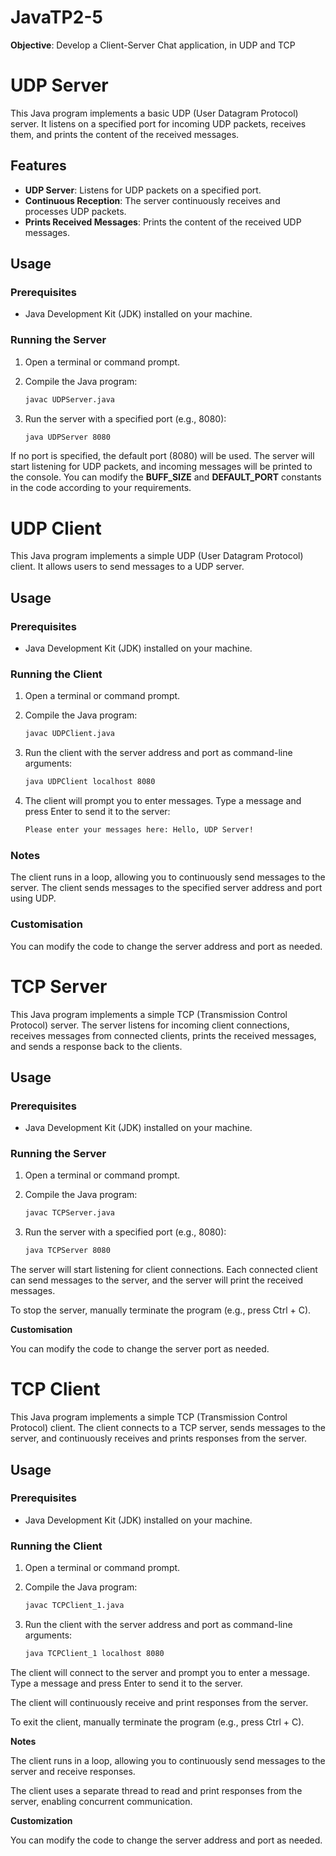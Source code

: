 # JavaTP2-5
**Objective**: Develop a Client-Server Chat application, in UDP and TCP

# UDP Server

This Java program implements a basic UDP (User Datagram Protocol) server. It listens on a specified port for incoming UDP packets, receives them, and prints the content of the received messages.

## Features

- **UDP Server**: Listens for UDP packets on a specified port.
- **Continuous Reception**: The server continuously receives and processes UDP packets.
- **Prints Received Messages**: Prints the content of the received UDP messages.

## Usage

### Prerequisites

- Java Development Kit (JDK) installed on your machine.

### Running the Server

1. Open a terminal or command prompt.

2. Compile the Java program:
   ```bash
   javac UDPServer.java
3. Run the server with a specified port (e.g., 8080):
   ```bash
   java UDPServer 8080
   ```

If no port is specified, the default port (8080) will be used.
The server will start listening for UDP packets, and incoming messages will be printed to the console.
You can modify the **BUFF_SIZE** and **DEFAULT_PORT** constants in the code according to your requirements.


# UDP Client

This Java program implements a simple UDP (User Datagram Protocol) client. It allows users to send messages to a UDP server.

## Usage

### Prerequisites

- Java Development Kit (JDK) installed on your machine.

### Running the Client

1. Open a terminal or command prompt.

2. Compile the Java program:
   ```bash
   javac UDPClient.java
3. Run the client with the server address and port as command-line arguments:
   ```bash
   java UDPClient localhost 8080
   ```

4. The client will prompt you to enter messages. Type a message and press Enter to send it to the server:
   ```bash
   Please enter your messages here: Hello, UDP Server!
   ```
### Notes

The client runs in a loop, allowing you to continuously send messages to the server.
The client sends messages to the specified server address and port using UDP.

### Customisation

You can modify the code to change the server address and port as needed.
   
# TCP Server

This Java program implements a simple TCP (Transmission Control Protocol) server. The server listens for incoming client connections, receives messages from connected clients, prints the received messages, and sends a response back to the clients.

## Usage

### Prerequisites

- Java Development Kit (JDK) installed on your machine.

### Running the Server

1. Open a terminal or command prompt.

2. Compile the Java program:
   ```bash
   javac TCPServer.java
3. Run the server with a specified port (e.g., 8080):
   ```bash
   java TCPServer 8080
   ```

The server will start listening for client connections. Each connected client can send messages to the server, and the server will print the received messages.

To stop the server, manually terminate the program (e.g., press Ctrl + C).

**Customisation**

You can modify the code to change the server port as needed.

# TCP Client

This Java program implements a simple TCP (Transmission Control Protocol) client. The client connects to a TCP server, sends messages to the server, and continuously receives and prints responses from the server.

## Usage

### Prerequisites

- Java Development Kit (JDK) installed on your machine.

### Running the Client

1. Open a terminal or command prompt.

2. Compile the Java program:

   ```bash
   javac TCPClient_1.java
3. Run the client with the server address and port as command-line arguments:
   ```bash
   java TCPClient_1 localhost 8080
   ```
   
The client will connect to the server and prompt you to enter a message. Type a message and press Enter to send it to the server.

The client will continuously receive and print responses from the server.

To exit the client, manually terminate the program (e.g., press Ctrl + C).

**Notes**

The client runs in a loop, allowing you to continuously send messages to the server and receive responses.

The client uses a separate thread to read and print responses from the server, enabling concurrent communication.

**Customization**

You can modify the code to change the server address and port as needed.
